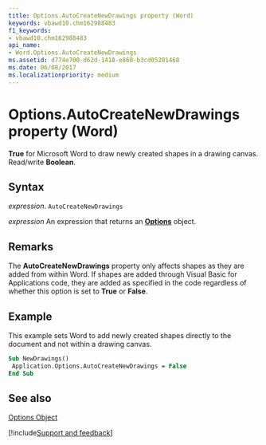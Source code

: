 ```yaml
---
title: Options.AutoCreateNewDrawings property (Word)
keywords: vbawd10.chm162988483
f1_keywords:
- vbawd10.chm162988483
api_name:
- Word.Options.AutoCreateNewDrawings
ms.assetid: d774e700-d62d-1418-e860-b3cd05281468
ms.date: 06/08/2017
ms.localizationpriority: medium
---
```



# Options.AutoCreateNewDrawings property (Word)

 **True** for Microsoft Word to draw newly created shapes in a drawing canvas. Read/write **Boolean**.


## Syntax

_expression_. `AutoCreateNewDrawings`

 _expression_ An expression that returns an **[Options](Word.Options.md)** object.


## Remarks

The **AutoCreateNewDrawings** property only affects shapes as they are added from within Word. If shapes are added through Visual Basic for Applications code, they are added as specified in the code regardless of whether this option is set to **True** or **False**.


## Example

This example sets Word to add newly created shapes directly to the document and not within a drawing canvas.


```vb
Sub NewDrawings() 
 Application.Options.AutoCreateNewDrawings = False 
End Sub
```


## See also


[Options Object](Word.Options.md)

[!include[Support and feedback](~/includes/feedback-boilerplate.md)]